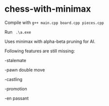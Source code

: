 # chess-with-minimax

Compile with ```g++ main.cpp board.cpp pieces.cpp ``` 

Run ``` .\a.exe```

Uses minimax with alpha-beta pruning for AI.

Following features are still missing:

-stalemate

-pawn double move

-castling

-promotion

-en passant
